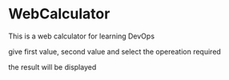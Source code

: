 # WebCalculator
This is a web calculator for learning DevOps

give first value, second value and select the opereation required

the result will be displayed
